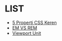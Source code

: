 # **LIST**
- [5 Properti CSS Keren](./5-Properti-CSS-Keren/README.md) 
- [EM VS REM](./EM-vs-REM/README.md)
- [Viewport Unit](./Viewport-Unit/README.md)
